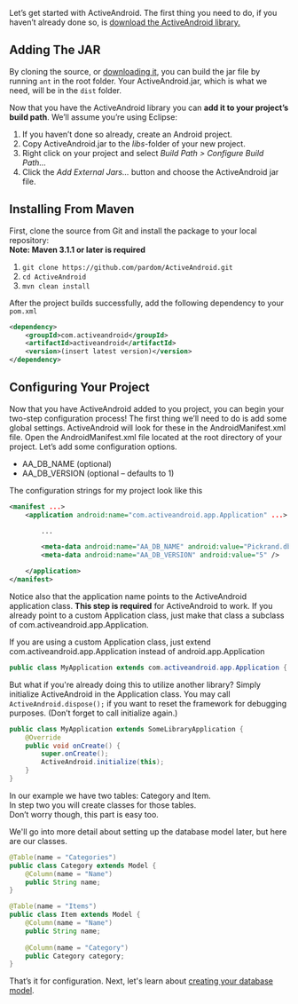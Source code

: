 Let’s get started with ActiveAndroid. The first thing you need to do, if you haven’t already done so, is [download the ActiveAndroid library.](https://github.com/pardom/ActiveAndroid/archive/master.zip)


## Adding The JAR

By cloning the source, or [downloading it](https://github.com/pardom/ActiveAndroid/archive/master.zip), you can build the jar file by running `ant` in the root folder. Your ActiveAndroid.jar, which is what we need, will be in the `dist` folder.

Now that you have the ActiveAndroid library you can **add it to your project’s build path**. We’ll assume you’re using Eclipse:

1. If you haven’t done so already, create an Android project.
2. Copy ActiveAndroid.jar to the _libs_-folder of your new project.
2. Right click on your project and select _Build Path > Configure Build Path…_
3. Click the _Add External Jars…_ button and choose the ActiveAndroid jar file.


## Installing From Maven

First, clone the source from Git and install the package to your local repository:  
**Note: Maven 3.1.1 or later is required**

1. `git clone https://github.com/pardom/ActiveAndroid.git`
2. `cd ActiveAndroid`
3. `mvn clean install`

After the project builds successfully, add the following dependency to your `pom.xml`

```xml
<dependency>
	<groupId>com.activeandroid</groupId>
	<artifactId>activeandroid</artifactId>
	<version>(insert latest version)</version>
</dependency>
```

## Configuring Your Project

Now that you have ActiveAndroid added to you project, you can begin your two-step configuration process! The first thing we’ll need to do is add some global settings. ActiveAndroid will look for these in the AndroidManifest.xml file. Open the AndroidManifest.xml file located at the root directory of your project. Let’s add some configuration options.

* AA_DB_NAME (optional)
* AA_DB_VERSION (optional – defaults to 1)

The configuration strings for my project look like this

```xml
<manifest ...>
	<application android:name="com.activeandroid.app.Application" ...>

		...

		<meta-data android:name="AA_DB_NAME" android:value="Pickrand.db" />
		<meta-data android:name="AA_DB_VERSION" android:value="5" />

	</application>
</manifest>
```

Notice also that the application name points to the ActiveAndroid application class. **This step is required** for ActiveAndroid to work. If you already point to a custom Application class, just make that class a subclass of com.activeandroid.app.Application.

If you are using a custom Application class, just extend com.activeandroid.app.Application instead of android.app.Application

```java
public class MyApplication extends com.activeandroid.app.Application { ...
```

But what if you're already doing this to utilize another library? Simply initialize ActiveAndroid in the Application class. You may call ```ActiveAndroid.dispose();``` if you want to reset the framework for debugging purposes. (Don’t forget to call initialize again.)

```java
public class MyApplication extends SomeLibraryApplication {
	@Override
	public void onCreate() {
		super.onCreate();
		ActiveAndroid.initialize(this);
	}
}
```

In our example we have two tables: Category and Item.  
In step two you will create classes for those tables.  
Don’t worry though, this part is easy too.

We'll go into more detail about setting up the database model later, but here are our classes.

```java
@Table(name = "Categories")
public class Category extends Model { 
	@Column(name = "Name")
	public String name;
}

@Table(name = "Items")
public class Item extends Model {
	@Column(name = "Name")
	public String name;
 
	@Column(name = "Category")
	public Category category;
}
```

That’s it for configuration. Next, let's learn about [creating your database model](Creating-your-database-model).